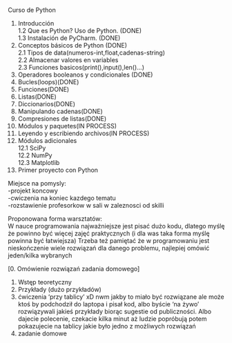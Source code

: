 ﻿Curso de Python

1. Introducción  
1.2 Que es Python? Uso de Python. (DONE)  
1.3 Instalación de PyCharm. (DONE)
2. Conceptos básicos de Python (DONE)  
	2.1 Tipos de data(numeros-int,float,cadenas-string)  
	2.2 Almacenar valores en variables  
	2.3 Funciones basicos(print(),input(),len()...)  
3. Operadores booleanos y condicionales (DONE)
4. Bucles(loops)(DONE)
5. Funciones(DONE)
6. Listas(DONE)
7. Diccionarios(DONE)
8. Manipulando cadenas(DONE)
9. Compresiones de listas(DONE)
10. Módulos y paquetes(IN PROCESS)
11. Leyendo y escribiendo archivos(IN PROCESS)
12. Módulos adicionales  
	12.1 SciPy  
	12.2 NumPy  
	12.3 Matplotlib  
13. Primer proyecto con Python



Miejsce na pomysly:  
-projekt koncowy  
-cwiczenia na koniec kazdego tematu  
-rozstawienie profesorkow w sali w zaleznosci od skilli  




Proponowana forma warsztatów:  
W nauce programowania najważniejsze jest pisać dużo kodu, dlatego myślę że powinno być więcej zajęć praktycznych (i dla was taka forma myślę powinna być łatwiejsza)
Trzeba też pamiętać że w programowaniu jest nieskończenie wiele rozwiązań dla danego problemu, najlepiej omówić jeden/kilka wybranych
 
[0. Omówienie rozwiązań zadania domowego]
1. Wstęp teoretyczny
2. Przykłady (dużo przykładów)
3. ćwiczenia ‘przy tablicy’ xD nwm jakby to miało być rozwiązane ale może ktoś by podchodził do laptopa i pisał kod, albo byście ‘na żywo’ rozwiązywali jakieś przykłady biorąc sugestie od publiczności. Albo dajecie polecenie, czekacie kilka minut aż ludzie popróbują potem pokazujecie na tablicy jakie było jedno z możliwych rozwiązań
4. zadanie domowe